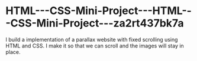 # HTML---CSS-Mini-Project---HTML---CSS-Mini-Project---za2rt437bk7a
I build a implementation of a parallax website with fixed scrolling using HTML and CSS. I make it so that we can scroll and the images will stay in place. 
